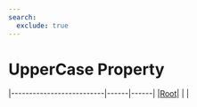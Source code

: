 ```yaml
---
search:
  exclude: true
---
```


<h1 class="heading"><span class="name">UpperCase Property</span></h1>

|--------------------------|------|------|
|[Root](../objects/root.md)|&nbsp;|&nbsp;|
